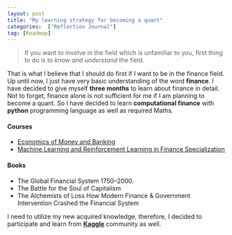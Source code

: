 ```yaml
---
layout: post
title: "My learning strategy for becoming a quant"
categories:  ["Reflection Journal"]
tag: [Roadmap]
---
```


> If you want to involve in  the field which is unfamiliar to you, first thing to do is to *know and understand* the field.

That is what I believe that I should do first if I want to be in the finance field. Up until now, I just have very basic understanding of the word **finance**. I have decided to give myself **three months** to learn  about finance in detail. Not to forget, finance alone is not sufficient for me if I am planning to become a quant. So I have decided to learn **computational finance** with **python** programming language as well as required Maths.
<!-- more -->
#### Courses
* [Economics of Money and Banking](https://www.coursera.org/learn/money-banking)
* [Machine Learning and Reinforcement Learning in Finance Specialization](https://www.coursera.org/specializations/machine-learning-reinforcement-finance)

#### Books
* The Global Financial System 1750–2000.
* The Battle for the Soul of Capitalism
* The Alchemists of Loss How Modern Finance & Government Intervention Crashed the Financial System

I need to utilize my new acquired knowledge, therefore, I decided to participate and learn from [**Kaggle**](https://www.kaggle.com/) community as well.
